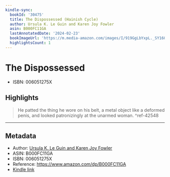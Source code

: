 ```yaml
---
kindle-sync:
  bookId: '30475'
  title: The Dispossessed (Hainish Cycle)
  author: Ursula K. Le Guin and Karen Joy Fowler
  asin: B000FC11GA
  lastAnnotatedDate: '2024-02-23'
  bookImageUrl: 'https://m.media-amazon.com/images/I/919GgLbYxpL._SY160.jpg'
  highlightsCount: 1
---
```

# The Dispossessed

* ISBN: 006051275X

## Highlights
> He patted the thing he wore on his belt, a metal object like a deformed penis, and looked patronizingly at the unarmed woman. ^ref-42548

---

## Metadata
* Author: [Ursula K. Le Guin and Karen Joy Fowler](https://www.amazon.comundefined)
* ASIN: B000FC11GA
* ISBN: 006051275X
* Reference: https://www.amazon.com/dp/B000FC11GA
* [Kindle link](kindle://book?action=open&asin=B000FC11GA)
